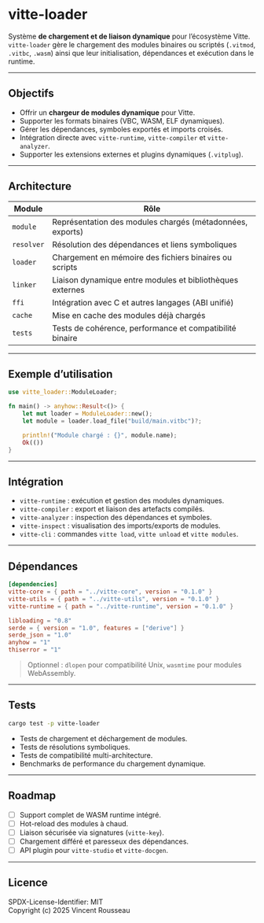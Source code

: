 

# vitte-loader

Système **de chargement et de liaison dynamique** pour l’écosystème Vitte.  
`vitte-loader` gère le chargement des modules binaires ou scriptés (`.vitmod`, `.vitbc`, `.wasm`) ainsi que leur initialisation, dépendances et exécution dans le runtime.

---

## Objectifs

- Offrir un **chargeur de modules dynamique** pour Vitte.  
- Supporter les formats binaires (VBC, WASM, ELF dynamiques).  
- Gérer les dépendances, symboles exportés et imports croisés.  
- Intégration directe avec `vitte-runtime`, `vitte-compiler` et `vitte-analyzer`.  
- Supporter les extensions externes et plugins dynamiques (`.vitplug`).

---

## Architecture

| Module        | Rôle |
|---------------|------|
| `module`      | Représentation des modules chargés (métadonnées, exports) |
| `resolver`    | Résolution des dépendances et liens symboliques |
| `loader`      | Chargement en mémoire des fichiers binaires ou scripts |
| `linker`      | Liaison dynamique entre modules et bibliothèques externes |
| `ffi`         | Intégration avec C et autres langages (ABI unifié) |
| `cache`       | Mise en cache des modules déjà chargés |
| `tests`       | Tests de cohérence, performance et compatibilité binaire |

---

## Exemple d’utilisation

```rust
use vitte_loader::ModuleLoader;

fn main() -> anyhow::Result<()> {
    let mut loader = ModuleLoader::new();
    let module = loader.load_file("build/main.vitbc")?;

    println!("Module chargé : {}", module.name);
    Ok(())
}
```

---

## Intégration

- `vitte-runtime` : exécution et gestion des modules dynamiques.  
- `vitte-compiler` : export et liaison des artefacts compilés.  
- `vitte-analyzer` : inspection des dépendances et symboles.  
- `vitte-inspect` : visualisation des imports/exports de modules.  
- `vitte-cli` : commandes `vitte load`, `vitte unload` et `vitte modules`.

---

## Dépendances

```toml
[dependencies]
vitte-core = { path = "../vitte-core", version = "0.1.0" }
vitte-utils = { path = "../vitte-utils", version = "0.1.0" }
vitte-runtime = { path = "../vitte-runtime", version = "0.1.0" }

libloading = "0.8"
serde = { version = "1.0", features = ["derive"] }
serde_json = "1.0"
anyhow = "1"
thiserror = "1"
``` 

> Optionnel : `dlopen` pour compatibilité Unix, `wasmtime` pour modules WebAssembly.

---

## Tests

```bash
cargo test -p vitte-loader
```

- Tests de chargement et déchargement de modules.  
- Tests de résolutions symboliques.  
- Tests de compatibilité multi-architecture.  
- Benchmarks de performance du chargement dynamique.

---

## Roadmap

- [ ] Support complet de WASM runtime intégré.  
- [ ] Hot-reload des modules à chaud.  
- [ ] Liaison sécurisée via signatures (`vitte-key`).  
- [ ] Chargement différé et paresseux des dépendances.  
- [ ] API plugin pour `vitte-studio` et `vitte-docgen`.

---

## Licence

SPDX-License-Identifier: MIT  
Copyright (c) 2025 Vincent Rousseau